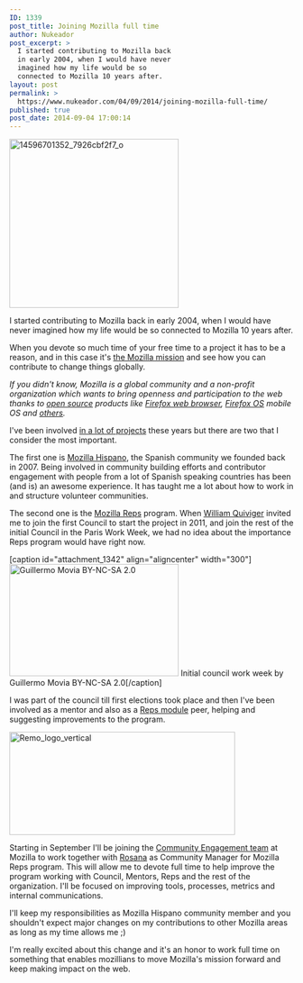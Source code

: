 ```yaml
---
ID: 1339
post_title: Joining Mozilla full time
author: Nukeador
post_excerpt: >
  I started contributing to Mozilla back
  in early 2004, when I would have never
  imagined how my life would be so
  connected to Mozilla 10 years after.
layout: post
permalink: >
  https://www.nukeador.com/04/09/2014/joining-mozilla-full-time/
published: true
post_date: 2014-09-04 17:00:14
---
```

<a href="http://www.nukeador.com/wp-content/uploads/2014/08/14596701352_7926cbf2f7_o.jpg"><img class="aligncenter wp-image-1340 size-medium" src="http://www.nukeador.com/wp-content/uploads/2014/08/14596701352_7926cbf2f7_o-300x300.jpg" alt="14596701352_7926cbf2f7_o" width="300" height="300" /></a>

I started contributing to Mozilla back in early 2004, when I would have never imagined how my life would be so connected to Mozilla 10 years after.

When you devote so much time of your free time to a project it has to be a reason, and in this case it's <a href="http://www.mozilla.org/mission/">the Mozilla mission</a> and see how you can contribute to change things globally.

<em>If you didn't know, Mozilla is a global community and a non-profit organization which wants to bring openness and participation to the web thanks to <a href="https://en.wikipedia.org/wiki/Free_software">open source</a> products like <a href="https://www.mozilla.org/firefox/">Firefox web browser</a>, <a href="https://www.mozilla.org/firefoxos">Firefox OS</a> mobile OS and <a href="https://www.mozilla.org/products/">others</a>.</em>

I've been involved <a href="https://mozillians.org/u/nukeador/">in a lot of projects</a> these years but there are two that I consider the most important.

The first one is <a href="http://www.mozilla-hispano.org/">Mozilla Hispano</a>, the Spanish community we founded back in 2007. Being involved in community building efforts and contributor engagement with people from a lot of Spanish speaking countries has been (and is) an awesome experience. It has taught me a lot about how to work in and structure volunteer communities.

The second one is the <a href="http://reps.mozilla.org/">Mozilla Reps</a> program. When <a href="https://mozillians.org/u/williamq/">William Quiviger</a> invited me to join the first Council to start the project in 2011, and join the rest of the initial Council in the Paris Work Week, we had no idea about the importance Reps program would have right now.

[caption id="attachment_1342" align="aligncenter" width="300"]<a href="https://www.flickr.com/photos/pistoncito/5927704756"><img class="wp-image-1342 size-medium" src="http://www.nukeador.com/wp-content/uploads/2014/08/5927704756_69434500fb_z-300x199.jpg" alt="Guillermo Movia BY-NC-SA 2.0" width="300" height="199" /></a> Initial council work week by Guillermo Movia BY-NC-SA 2.0[/caption]

I was part of the council till first elections took place and then I've been involved as a mentor and also as a <a href="https://wiki.mozilla.org/Modules/Mozilla_Reps">Reps module</a> peer, helping and suggesting improvements to the program.

<img class="aligncenter size-full wp-image-1358" src="http://www.nukeador.com/wp-content/uploads/2014/08/Remo_logo_vertical.png" alt="Remo_logo_vertical" width="400" height="183" />

Starting in September I'll be joining the <a href="https://wiki.mozilla.org/Engagement/Community_Engagement">Community Engagement team</a> at Mozilla to work together with <a href="https://mozillians.org/u/rosana/">Rosana</a> as Community Manager for Mozilla Reps program. This will allow me to devote full time to help improve the program working with Council, Mentors, Reps and the rest of the organization. I'll be focused on improving tools, processes, metrics and internal communications.

I'll keep my responsibilities as Mozilla Hispano community member and you shouldn't expect major changes on my contributions to other Mozilla areas as long as my time allows me ;)

I'm really excited about this change and it's an honor to work full time on something that enables mozillians to move Mozilla's mission forward and keep making impact on the web.